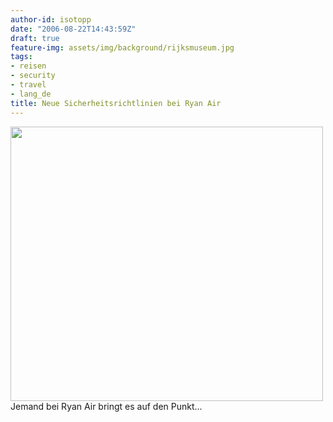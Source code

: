 ```yaml
---
author-id: isotopp
date: "2006-08-22T14:43:59Z"
draft: true
feature-img: assets/img/background/rijksmuseum.jpg
tags:
- reisen
- security
- travel
- lang_de
title: Neue Sicherheitsrichtlinien bei Ryan Air
---
```

<div class="serendipity_imageComment_center" style="width: 500px"><div class="serendipity_imageComment_img"><a class='serendipity_image_link' href='http://www.ryanair.com/site/EN/notices.php?notice=060822-ASP-EN'><!--s9ymdb:4053--><img width='500' height='439'  src="/uploads/ryanair.png" alt="" /></a></div><div class="serendipity_imageComment_txt">Jemand bei Ryan Air bringt es auf den Punkt...</div></div>
